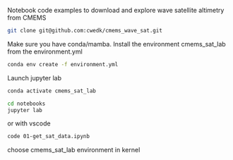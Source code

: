 Notebook code examples to download and explore wave satellite altimetry from CMEMS

```sh
git clone git@github.com:cwedk/cmems_wave_sat.git 
```

Make sure you have conda/mamba. Install the environment cmems_sat_lab from the environment.yml


```sh
conda env create -f environment.yml
```

Launch jupyter lab


```sh
conda activate cmems_sat_lab
```

```sh
cd notebooks
jupyter lab
```
or with vscode

```sh
code 01-get_sat_data.ipynb
```

choose cmems_sat_lab  environment in kernel